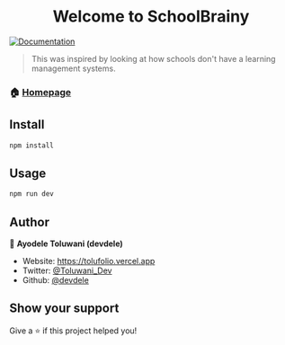 <h1 align="center">Welcome to SchoolBrainy </h1>
<p>
 
  <a href="https://schoolbrainy.vercel.app/" target="_blank">
    <img alt="Documentation" src="https://img.shields.io/badge/documentation-yes-brightgreen.svg" />
  </a>
  <a href="https://x.com/Toluwani_Dev?t=HY5mpaJrQlHM6hhFh1Lp6A&s=09" target="_blank">
  </a>
</p>

> This was inspired by looking at how schools don't have a learning management systems.

### 🏠 [Homepage](https://schoolbrainy.vercel.app/)



## Install

```sh
npm install
```

## Usage

```sh
npm run dev
```

## Author

👤 **Ayodele Toluwani (devdele)**

* Website: https://tolufolio.vercel.app
* Twitter: [@Toluwani_Dev](https://x.com/Toluwani_Dev)
* Github: [@devdele](https://github.com/devdele)

## Show your support

Give a ⭐️ if this project helped you!


